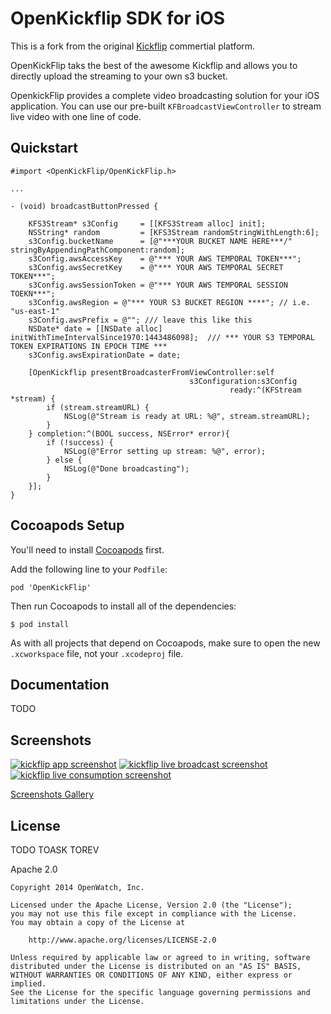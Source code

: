 # OpenKickflip SDK for iOS

This is a fork from the original [Kickflip](http://kickflip.io) commertial platform.

OpenKickFlip taks the best of the awesome Kickflip and allows you to directly upload the streaming to your own s3 bucket.

OpenkickFlip provides a complete video broadcasting solution for your iOS application. You can use our pre-built `KFBroadcastViewController` to stream live video with one line of code. 

## Quickstart

```objc
#import <OpenKickFlip/OpenKickFlip.h>

...

- (void) broadcastButtonPressed {
    
    KFS3Stream* s3Config     = [[KFS3Stream alloc] init];
    NSString* random         = [KFS3Stream randomStringWithLength:6];
    s3Config.bucketName      = [@"***YOUR BUCKET NAME HERE***/" stringByAppendingPathComponent:random];
    s3Config.awsAccessKey    = @"*** YOUR AWS TEMPORAL TOKEN***";
    s3Config.awsSecretKey    = @"*** YOUR AWS TEMPORAL SECRET TOKEN***";
    s3Config.awsSessionToken = @"*** YOUR AWS TEMPORAL SESSION TOEKN***";
    s3Config.awsRegion = @"*** YOUR S3 BUCKET REGION ****"; // i.e. "us-east-1"
    s3Config.awsPrefix = @""; /// leave this like this
    NSDate* date = [[NSDate alloc] initWithTimeIntervalSince1970:1443486098];  /// *** YOUR S3 TEMPORAL TOKEN EXPIRATIONS IN EPOCH TIME ***
    s3Config.awsExpirationDate = date;
    
    [OpenKickflip presentBroadcasterFromViewController:self
                                        s3Configuration:s3Config
                                                 ready:^(KFStream *stream) {
        if (stream.streamURL) {
            NSLog(@"Stream is ready at URL: %@", stream.streamURL);
        }
    } completion:^(BOOL success, NSError* error){
        if (!success) {
            NSLog(@"Error setting up stream: %@", error);
        } else {
            NSLog(@"Done broadcasting");
        }
    }];
}

```

## Cocoapods Setup

You'll need to install [Cocoapods](http://cocoapods.org) first.
    
Add the following line to your `Podfile`:

    pod 'OpenKickFlip'

Then run Cocoapods to install all of the dependencies:

    $ pod install

As with all projects that depend on Cocoapods, make sure to open the new `.xcworkspace` file, not your `.xcodeproj` file.
    
## Documentation

TODO

## Screenshots

[![kickflip app screenshot](https://i.imgur.com/QPtggd9m.jpg)](https://i.imgur.com/QPtggd9.png)
[![kickflip live broadcast screenshot](https://i.imgur.com/VHB6iQQm.jpg)](https://i.imgur.com/VHB6iQQ.png)
[![kickflip live consumption screenshot](https://i.imgur.com/IZbiyhRm.jpg)](https://i.imgur.com/IZbiyhR.png)

[Screenshots Gallery](http://imgur.com/a/IwuZ7)

    
## License

TODO TOASK TOREV

Apache 2.0

	Copyright 2014 OpenWatch, Inc.
	
	Licensed under the Apache License, Version 2.0 (the "License");
	you may not use this file except in compliance with the License.
	You may obtain a copy of the License at
	
	    http://www.apache.org/licenses/LICENSE-2.0
	
	Unless required by applicable law or agreed to in writing, software
	distributed under the License is distributed on an "AS IS" BASIS,
	WITHOUT WARRANTIES OR CONDITIONS OF ANY KIND, either express or implied.
	See the License for the specific language governing permissions and
	limitations under the License.
